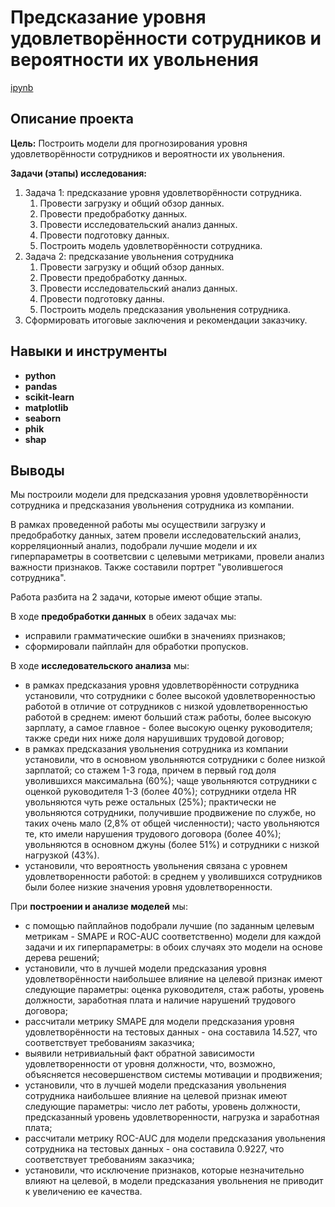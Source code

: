 # Предсказание уровня удовлетворённости сотрудников и вероятности их увольнения

[ipynb](hr_foreasting.ipynb)

## Описание проекта

**Цель:** Построить модели для прогнозирования уровня удовлетворённости сотрудников и вероятности их увольнения.

**Задачи (этапы) исследования:**
1. Задача 1: предсказание уровня удовлетворённости сотрудника.
    1. Провести загрузку и общий обзор данных.
    2. Провести предобработку данных.
    3. Провести исследовательский анализ данных.
    4. Провести подготовку данных.
    5. Построить модель удовлетворённости сотрудника.
2. Задача 2: предсказание увольнения сотрудника
    1. Провести загрузку и общий обзор данных.
    2. Провести предобработку данных.
    3. Провести исследовательский анализ данных.
    4. Провести подготовку данны.
    5. Построить модель предсказания увольнения сотрудника.
3. Сформировать итоговые заключения и рекомендации заказчику.

## Навыки и инструменты

- **python**
- **pandas**
- **scikit-learn**
- **matplotlib**
- **seaborn**
- **phik**
- **shap**

## Выводы

Мы построили модели для предсказания уровня удовлетворённости сотрудника и предсказания увольнения сотрудника из компании.

В рамках проведенной работы мы осуществили загрузку и предобработку данных, затем провели исследовательский анализ, корреляционный анализ, подобрали лучшие модели и их гиперпараметры в соответсвии с целевыми метриками, провели анализ важности признаков. Также составили портрет "уволившегося сотрудника".

Работа разбита на 2 задачи, которые имеют общие этапы.

В ходе **предобработки данных** в обеих задачах мы:
- исправили грамматические ошибки в значениях признаков;
- сформировали пайплайн для обработки пропусков.

В ходе **исследовательского анализа** мы:
- в рамках предсказания уровня удовлетворённости сотрудника установили, что сотрудники с более высокой удовлетворенностью работой в отличие от сотрудников с низкой удовлетворенностью работой в среднем: имеют больший стаж работы, более высокую зарплату, а самое главное - более высокую оценку руководителя; также среди них ниже доля нарушивших трудовой договор;
- в рамках предсказания увольнения сотрудника из компании установили, что в основном увольняются сотрудники с более низкой зарплатой; со стажем 1-3 года, причем в первый год доля уволившихся максимальна (60%); чаще увольняются сотрудники с оценкой руководителя 1-3 (более 40%); сотрудники отдела HR увольняются чуть реже остальных (25%); практически не увольняются сотрудники, получившие продвижение по службе, но таких очень мало (2,8% от общей численности); часто увольняются те, кто имели нарушения трудового договора (более 40%); увольняются в основном джуны (более 51%) и сотрудники с низкой нагрузкой (43%).
- установили, что вероятность увольнения связана с уровнем удовлетворенности работой: в среднем у уволившихся сотрудников были более низкие значения уровня удовлетворенности.

При **построении и анализе моделей** мы:
- с помощью пайплайнов подобрали лучшие (по заданным целевым метрикам - SMAPE и ROC-AUC соответственно) модели для каждой задачи и их гиперпараметры: в обоих случаях это модели на основе дерева решений;
- установили, что в лучшей модели предсказания уровня удовлетворённости наибольшее влияние на целевой признак имеют следующие параметры: оценка руководителя, стаж работы, уровень должности, заработная плата и наличие нарушений трудового договора;
- рассчитали метрику SMAPE для модели предсказания уровня удовлетворённости на тестовых данных - она составила 14.527, что соответствует требованиям заказчика;
- выявили нетривиальный факт обратной зависимости удовлетворенности от уровня должности, что, возможно, объясняется несовершенством системы мотивации и продвижения;
- установили, что в лучшей модели предсказания увольнения сотрудника наибольшее влияние на целевой признак имеют следующие параметры: число лет работы, уровень должности, предсказанный уровень удовлетворенности, нагрузка и заработная плата;
- рассчитали метрику ROC-AUC для модели предсказания увольнения сотрудника на тестовых данных - она составила 0.9227, что соответствует требованиям заказчика;
- установили, что исключение признаков, которые незначительно влияют на целевой, в модели предсказания увольнения не приводит к увеличению ее качества.

